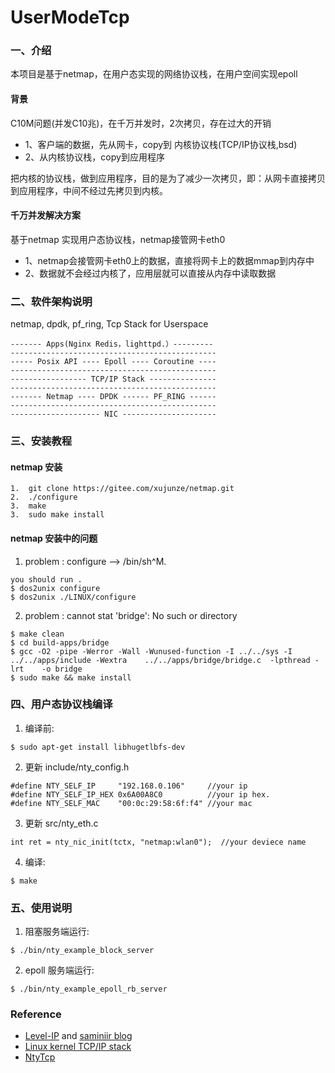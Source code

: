 # UserModeTcp

### 一、介绍

本项目是基于netmap，在用户态实现的网络协议栈，在用户空间实现epoll

#### 背景

C10M问题(并发C10兆)，在千万并发时，2次拷贝，存在过大的开销

- 1、客户端的数据，先从网卡，copy到 内核协议栈(TCP/IP协议栈,bsd)
- 2、从内核协议栈，copy到应用程序

把内核的协议栈，做到应用程序，目的是为了减少一次拷贝，即：从网卡直接拷贝到应用程序，中间不经过先拷贝到内核。

#### 千万并发解决方案

基于netmap 实现用户态协议栈，netmap接管网卡eth0
- 1、netmap会接管网卡eth0上的数据，直接将网卡上的数据mmap到内存中
- 2、数据就不会经过内核了，应用层就可以直接从内存中读取数据

### 二、软件架构说明

netmap, dpdk, pf_ring, Tcp Stack for Userspace

```
------- Apps(Nginx Redis，lighttpd.）---------
----------------------------------------------
----- Posix API ---- Epoll ---- Coroutine ----
----------------------------------------------
----------------- TCP/IP Stack ---------------
----------------------------------------------
------- Netmap ---- DPDK ------ PF_RING ------
----------------------------------------------
-------------------- NIC ---------------------
```

### 三、安装教程

#### netmap 安装
```
1.  git clone https://gitee.com/xujunze/netmap.git
2.  ./configure
3.  make
3.  sudo make install
```

#### netmap 安装中的问题

1.  problem : configure --> /bin/sh^M.
```
you should run . 
$ dos2unix configure
$ dos2unix ./LINUX/configure
```

2.  problem : cannot stat 'bridge': No such or directory
```
$ make clean
$ cd build-apps/bridge
$ gcc -O2 -pipe -Werror -Wall -Wunused-function -I ../../sys -I ../../apps/include -Wextra    ../../apps/bridge/bridge.c  -lpthread -lrt    -o bridge
$ sudo make && make install
```

### 四、用户态协议栈编译

1. 编译前:
```
$ sudo apt-get install libhugetlbfs-dev
```

2. 更新 include/nty_config.h
```
#define NTY_SELF_IP		"192.168.0.106" 	//your ip
#define NTY_SELF_IP_HEX	0x6A00A8C0 			//your ip hex.
#define NTY_SELF_MAC	"00:0c:29:58:6f:f4" //your mac
```

3. 更新 src/nty_eth.c
```
int ret = nty_nic_init(tctx, "netmap:wlan0");  //your deviece name
```

4. 编译:
```
$ make
```

### 五、使用说明
1. 阻塞服务端运行:
```
$ ./bin/nty_example_block_server
```

2. epoll 服务端运行:
```
$ ./bin/nty_example_epoll_rb_server
```


### Reference
* [Level-IP](https://github.com/saminiir/level-ip) and [saminiir blog](http://www.saminiir.com/)
* [Linux kernel TCP/IP stack](https://git.kernel.org/cgit/linux/kernel/git/torvalds/linux.git/tree/net/ipv4)
* [NtyTcp](https://github.com/wangbojing/NtyTcp)
